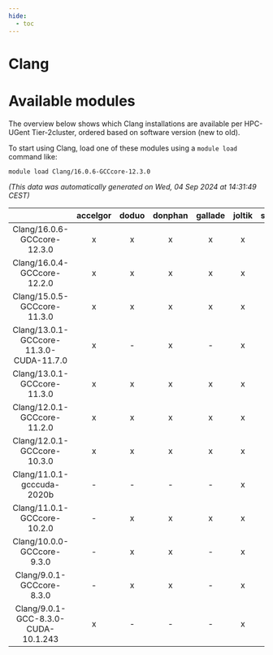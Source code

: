 ```yaml
---
hide:
  - toc
---
```


Clang
=====

# Available modules


The overview below shows which Clang installations are available per HPC-UGent Tier-2cluster, ordered based on software version (new to old).

To start using Clang, load one of these modules using a `module load` command like:

```shell
module load Clang/16.0.6-GCCcore-12.3.0
```

*(This data was automatically generated on Wed, 04 Sep 2024 at 14:31:49 CEST)*  

| |accelgor|doduo|donphan|gallade|joltik|shinx|skitty|
| :---: | :---: | :---: | :---: | :---: | :---: | :---: | :---: |
|Clang/16.0.6-GCCcore-12.3.0|x|x|x|x|x|x|x|
|Clang/16.0.4-GCCcore-12.2.0|x|x|x|x|x|x|x|
|Clang/15.0.5-GCCcore-11.3.0|x|x|x|x|x|-|x|
|Clang/13.0.1-GCCcore-11.3.0-CUDA-11.7.0|x|-|x|-|x|-|-|
|Clang/13.0.1-GCCcore-11.3.0|x|x|x|x|x|x|x|
|Clang/12.0.1-GCCcore-11.2.0|x|x|x|x|x|-|x|
|Clang/12.0.1-GCCcore-10.3.0|x|x|x|x|x|-|x|
|Clang/11.0.1-gcccuda-2020b|-|-|-|-|x|-|-|
|Clang/11.0.1-GCCcore-10.2.0|-|x|x|x|x|-|x|
|Clang/10.0.0-GCCcore-9.3.0|-|x|x|-|x|-|x|
|Clang/9.0.1-GCCcore-8.3.0|-|x|x|-|x|-|x|
|Clang/9.0.1-GCC-8.3.0-CUDA-10.1.243|x|-|-|-|x|-|-|
